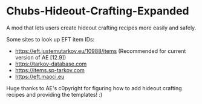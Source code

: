 # Chubs-Hideout-Crafting-Expanded
A mod that lets users create hideout crafting recipes more easily and safely.

Some sites to look up EFT item IDs:
  * https://eft.justemutarkov.eu/10988/items (Recommended for current version of AE [12.9])
  * https://tarkov-database.com
  * https://items.sp-tarkov.com
  * https://eft.maoci.eu

Huge thanks to AE's c0pyright for figuring how to add hideout crafting recipes and providing the templates! :)
